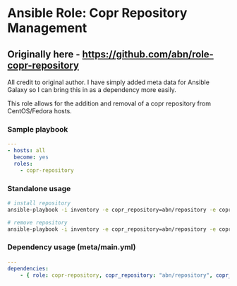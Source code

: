 # Ansible Role: Copr Repository Management

## Originally here - https://github.com/abn/role-copr-repository
All credit to original author. I have simply added meta data for Ansible Galaxy so I can bring this in as a dependency more easily.

This role allows for the addition and removal of a copr repository from CentOS/Fedora hosts.

### Sample playbook
```yaml
---
- hosts: all
  become: yes
  roles:
    - copr-repository
```

### Standalone usage
```sh
# install repository
ansible-playbook -i inventory -e copr_repository=abn/repository -e copr_repository_action=install copr-repository.yml 

# remove repository
ansible-playbook -i inventory -e copr_repository=abn/repository -e copr_repository_action=remove copr-repository.yml
```

### Dependency usage (meta/main.yml)
```yaml
---
dependencies:
    - { role: copr-repository, copr_repository: "abn/repository", copr_repository_action: "install" }
```
